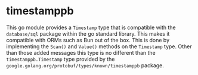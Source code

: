 # timestamppb

This go module provides a `Timestamp` type that is compatible with the `database/sql` package within the go standard library. This makes it compatible with ORMs such as Bun out of the box. This is done by implementing the `Scan()` and `Value()` methods on the `Timestamp` type. Other than those added messages this type is no different than the `timestamppb.Timestamp` type provided by the `google.golang.org/protobuf/types/known/timestamppb` package.
